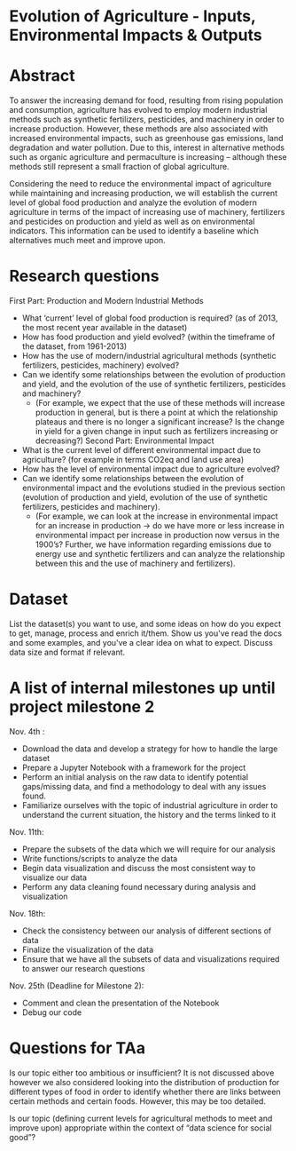 # Evolution of Agriculture - Inputs, Environmental Impacts & Outputs

# Abstract
To answer the increasing demand for food, resulting from rising population and consumption, agriculture has evolved to employ modern industrial methods such as synthetic fertilizers, pesticides, and machinery in order to increase production.  However, these methods are also associated with increased environmental impacts, such as greenhouse gas emissions, land degradation and water pollution. Due to this, interest in alternative methods such as organic agriculture and permaculture is increasing – although these methods still represent a small fraction of global agriculture.
 
Considering the need to reduce the environmental impact of agriculture while maintaining and increasing production, we will establish the current level of global food production and analyze the evolution of modern agriculture in terms of the impact of increasing use of machinery, fertilizers and pesticides on production and yield as well as on environmental indicators. This information can be used to identify a baseline which alternatives much meet and improve upon. 


# Research questions
First Part: Production and Modern Industrial Methods
- What ‘current’ level of global food production is required? (as of 2013, the most recent year available in the dataset)
- How has food production and yield evolved? (within the timeframe of the dataset, from 1961-2013) 
- How has the use of modern/industrial agricultural methods (synthetic fertilizers, pesticides, machinery) evolved? 
- Can we identify some relationships between the evolution of production and yield, and the evolution of the use of synthetic fertilizers, pesticides and machinery? 
  - (For example, we expect that the use of these methods will increase production in general, but is there a point at which the relationship plateaus and there is no longer a significant increase? Is the change in yield for a given change in input such as fertilizers increasing or decreasing?) 
Second Part: Environmental Impact
- What is the current level of different environmental impact due to agriculture? (for example in terms CO2eq and land use area) 
- How has the level of environmental impact due to agriculture evolved? 
- Can we identify some relationships between the evolution of environmental impact and the evolutions studied in the previous section (evolution of production and yield, evolution of the use of synthetic fertilizers, pesticides and machinery). 
  - (For example, we can look at the increase in environmental impact for an increase in production → do we have more or less increase in environmental impact per increase in production now versus in the 1900’s? Further,  we have information regarding emissions due to energy use and synthetic fertilizers and can analyze the relationship between this and the use of machinery and fertilizers).


# Dataset
List the dataset(s) you want to use, and some ideas on how do you expect to get, manage, process and enrich it/them. Show us you've read the docs and some examples, and you've a clear idea on what to expect. Discuss data size and format if relevant.

# A list of internal milestones up until project milestone 2
Nov. 4th :
- Download the data and develop a strategy for how to handle the large dataset
- Prepare a Jupyter Notebook with a framework for the project
- Perform an initial analysis on the raw data to identify potential gaps/missing data, and find a methodology to deal with any issues found.
- Familiarize ourselves with the topic of industrial agriculture in order to understand the current situation, the history and the terms linked to it

Nov. 11th:
- Prepare the subsets of the data which we will require for our analysis 
- Write functions/scripts to analyze the data 
- Begin data visualization and discuss the most consistent way to visualize our data
- Perform any data cleaning found necessary during analysis and visualization 
  
Nov. 18th:
- Check the consistency between our analysis of different sections of data
- Finalize the visualization of the data
- Ensure that we have all the subsets of data and visualizations required to answer our research questions 

Nov. 25th (Deadline for Milestone 2):
- Comment and clean the presentation of the Notebook
- Debug our code 


# Questions for TAa
Is our topic either too ambitious or insufficient? 
It is not discussed above however we also considered looking into the distribution of production for different types of food in order to identify whether there are links between certain methods and certain foods. However, this may be too detailed. 

Is our topic (defining current levels for agricultural methods to meet and improve upon) appropriate within the context of “data science for social good”?

